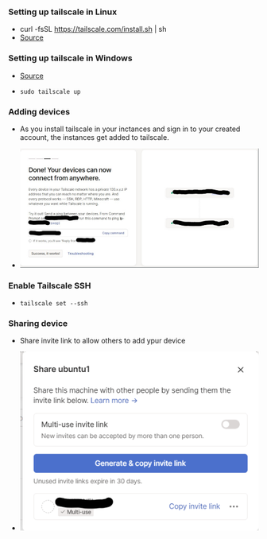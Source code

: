 ### Setting up tailscale in Linux 

- curl -fsSL https://tailscale.com/install.sh | sh
- [Source](https://tailscale.com/kb/1031/install-linux)

### Setting up tailscale in Windows

- [Source](https://tailscale.com/kb/1022/install-windows)

- ```sudo tailscale up```

### Adding devices

- As you install tailscale in your inctances and sign in to your created account, the instances get added to tailscale.

- ![image](img/tailscale/tailscale-adddevices.png)

### Enable Tailscale SSH

- ```tailscale set --ssh```

### Sharing device

- Share invite link to allow others to add ypur device

- ![alt text](img/tailscale/tailscale-share.png)

